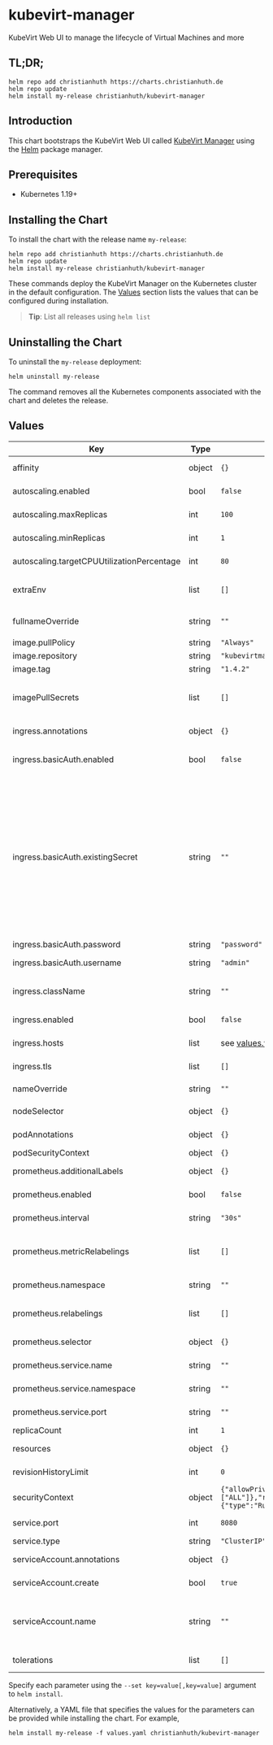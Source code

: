 # kubevirt-manager

KubeVirt Web UI to manage the lifecycle of Virtual Machines and more

## TL;DR;

```console
helm repo add christianhuth https://charts.christianhuth.de
helm repo update
helm install my-release christianhuth/kubevirt-manager
```

## Introduction

This chart bootstraps the KubeVirt Web UI called [KubeVirt Manager](https://kubevirt-manager.io) using the [Helm](https://helm.sh) package manager.

## Prerequisites

- Kubernetes 1.19+

## Installing the Chart

To install the chart with the release name `my-release`:

```console
helm repo add christianhuth https://charts.christianhuth.de
helm repo update
helm install my-release christianhuth/kubevirt-manager
```

These commands deploy the KubeVirt Manager on the Kubernetes cluster in the default configuration. The [Values](#values) section lists the values that can be configured during installation.

> **Tip**: List all releases using `helm list`

## Uninstalling the Chart

To uninstall the `my-release` deployment:

```console
helm uninstall my-release
```

The command removes all the Kubernetes components associated with the chart and deletes the release.

## Values

| Key                                        | Type   | Default                                                                                                                                                                                                | Description                                                                                                                                                                                                                                                                                                                                              |
| ------------------------------------------ | ------ | ------------------------------------------------------------------------------------------------------------------------------------------------------------------------------------------------------ | -------------------------------------------------------------------------------------------------------------------------------------------------------------------------------------------------------------------------------------------------------------------------------------------------------------------------------------------------------- |
| affinity                                   | object | `{}`                                                                                                                                                                                                   | Affinity settings for pod assignment                                                                                                                                                                                                                                                                                                                     |
| autoscaling.enabled                        | bool   | `false`                                                                                                                                                                                                | Enable Horizontal POD autoscaling                                                                                                                                                                                                                                                                                                                        |
| autoscaling.maxReplicas                    | int    | `100`                                                                                                                                                                                                  | Maximum number of replicas                                                                                                                                                                                                                                                                                                                               |
| autoscaling.minReplicas                    | int    | `1`                                                                                                                                                                                                    | Minimum number of replicas                                                                                                                                                                                                                                                                                                                               |
| autoscaling.targetCPUUtilizationPercentage | int    | `80`                                                                                                                                                                                                   | Target CPU utilization percentage                                                                                                                                                                                                                                                                                                                        |
| extraEnv                                   | list   | `[]`                                                                                                                                                                                                   | additional environment variables to be added to the pods                                                                                                                                                                                                                                                                                                 |
| fullnameOverride                           | string | `""`                                                                                                                                                                                                   | String to fully override `"kubevirt-manager.fullname"`                                                                                                                                                                                                                                                                                                   |
| image.pullPolicy                           | string | `"Always"`                                                                                                                                                                                             | image pull policy                                                                                                                                                                                                                                                                                                                                        |
| image.repository                           | string | `"kubevirtmanager/kubevirt-manager"`                                                                                                                                                                   | image repository                                                                                                                                                                                                                                                                                                                                         |
| image.tag                                  | string | `"1.4.2"`                                                                                                                                                                                              | Overrides the image tag                                                                                                                                                                                                                                                                                                                                  |
| imagePullSecrets                           | list   | `[]`                                                                                                                                                                                                   | If defined, uses a Secret to pull an image from a private Docker registry or repository.                                                                                                                                                                                                                                                                 |
| ingress.annotations                        | object | `{}`                                                                                                                                                                                                   | Additional annotations for the Ingress resource                                                                                                                                                                                                                                                                                                          |
| ingress.basicAuth.enabled                  | bool   | `false`                                                                                                                                                                                                | enable the configuration of basic authentication with nginx                                                                                                                                                                                                                                                                                              |
| ingress.basicAuth.existingSecret           | string | `""`                                                                                                                                                                                                   | An existing Secret containing the username and password for basic authentication. Username and password have to be base64 encoded in the form username:password. The Secret needs to contain a key `.htpasswd` with the base64 encoded authentication information. If set `ingress.basicAuth.username` and `ingress.basicAuth.password` will be ignored. |
| ingress.basicAuth.password                 | string | `"password"`                                                                                                                                                                                           | Password for authentication                                                                                                                                                                                                                                                                                                                              |
| ingress.basicAuth.username                 | string | `"admin"`                                                                                                                                                                                              | Username for authentication                                                                                                                                                                                                                                                                                                                              |
| ingress.className                          | string | `""`                                                                                                                                                                                                   | IngressClass that will be be used to implement the Ingress                                                                                                                                                                                                                                                                                               |
| ingress.enabled                            | bool   | `false`                                                                                                                                                                                                | Enable ingress record generation                                                                                                                                                                                                                                                                                                                         |
| ingress.hosts                              | list   | see [values.yaml](./values.yaml)                                                                                                                                                                       | An array with the hosts configuration                                                                                                                                                                                                                                                                                                                    |
| ingress.tls                                | list   | `[]`                                                                                                                                                                                                   | An array with the tls configuration                                                                                                                                                                                                                                                                                                                      |
| nameOverride                               | string | `""`                                                                                                                                                                                                   | Provide a name in place of `kubevirt-manager`                                                                                                                                                                                                                                                                                                            |
| nodeSelector                               | object | `{}`                                                                                                                                                                                                   | Node labels for pod assignment                                                                                                                                                                                                                                                                                                                           |
| podAnnotations                             | object | `{}`                                                                                                                                                                                                   | Annotations to be added to exporter pods                                                                                                                                                                                                                                                                                                                 |
| podSecurityContext                         | object | `{}`                                                                                                                                                                                                   | pod-level security context                                                                                                                                                                                                                                                                                                                               |
| prometheus.additionalLabels                | object | `{}`                                                                                                                                                                                                   | Prometheus ServiceMonitor labels                                                                                                                                                                                                                                                                                                                         |
| prometheus.enabled                         | bool   | `false`                                                                                                                                                                                                | Enable a Prometheus ServiceMonitor                                                                                                                                                                                                                                                                                                                       |
| prometheus.interval                        | string | `"30s"`                                                                                                                                                                                                | Prometheus ServiceMonitor interval                                                                                                                                                                                                                                                                                                                       |
| prometheus.metricRelabelings               | list   | `[]`                                                                                                                                                                                                   | Prometheus [MetricRelabelConfigs] to apply to samples before ingestion                                                                                                                                                                                                                                                                                   |
| prometheus.namespace                       | string | `""`                                                                                                                                                                                                   | Prometheus ServiceMonitor namespace                                                                                                                                                                                                                                                                                                                      |
| prometheus.relabelings                     | list   | `[]`                                                                                                                                                                                                   | Prometheus [RelabelConfigs] to apply to samples before scraping                                                                                                                                                                                                                                                                                          |
| prometheus.selector                        | object | `{}`                                                                                                                                                                                                   | Prometheus ServiceMonitor selector                                                                                                                                                                                                                                                                                                                       |
| prometheus.service.name                    | string | `""`                                                                                                                                                                                                   | Name of the Prometheus Service                                                                                                                                                                                                                                                                                                                           |
| prometheus.service.namespace               | string | `""`                                                                                                                                                                                                   | Namespace of the Prometheus Service                                                                                                                                                                                                                                                                                                                      |
| prometheus.service.port                    | string | `""`                                                                                                                                                                                                   | Port of the Prometheus Service                                                                                                                                                                                                                                                                                                                           |
| replicaCount                               | int    | `1`                                                                                                                                                                                                    | Number of replicas                                                                                                                                                                                                                                                                                                                                       |
| resources                                  | object | `{}`                                                                                                                                                                                                   | Resource limits and requests for the pods.                                                                                                                                                                                                                                                                                                               |
| revisionHistoryLimit                       | int    | `0`                                                                                                                                                                                                    | The number of old ReplicaSets to retain                                                                                                                                                                                                                                                                                                                  |
| securityContext                            | object | `{"allowPrivilegeEscalation":false,"capabilities":{"drop":["ALL"]},"readOnlyRootFilesystem":true,"runAsGroup":30000,"runAsNonRoot":true,"runAsUser":10000,"seccompProfile":{"type":"RuntimeDefault"}}` | container-level security context                                                                                                                                                                                                                                                                                                                         |
| service.port                               | int    | `8080`                                                                                                                                                                                                 | Kubernetes port where service is exposed                                                                                                                                                                                                                                                                                                                 |
| service.type                               | string | `"ClusterIP"`                                                                                                                                                                                          | Kubernetes service type                                                                                                                                                                                                                                                                                                                                  |
| serviceAccount.annotations                 | object | `{}`                                                                                                                                                                                                   | Annotations to add to the service account                                                                                                                                                                                                                                                                                                                |
| serviceAccount.create                      | bool   | `true`                                                                                                                                                                                                 | Specifies whether a service account should be created                                                                                                                                                                                                                                                                                                    |
| serviceAccount.name                        | string | `""`                                                                                                                                                                                                   | The name of the service account to use. If not set and create is true, a name is generated using the fullname template                                                                                                                                                                                                                                   |
| tolerations                                | list   | `[]`                                                                                                                                                                                                   | Toleration labels for pod assignment                                                                                                                                                                                                                                                                                                                     |

Specify each parameter using the `--set key=value[,key=value]` argument to `helm install`.

Alternatively, a YAML file that specifies the values for the parameters can be provided while installing the chart. For example,

```console
helm install my-release -f values.yaml christianhuth/kubevirt-manager
```

